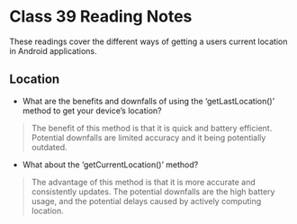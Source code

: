 # Class 39 Reading Notes

These readings cover the different ways of getting a users current location in Android applications.

## Location

- What are the benefits and downfalls of using the ‘getLastLocation()’ method to get your device’s location?

> The benefit of this method is that it is quick and battery efficient.  Potential downfalls are limited accuracy and it being potentially outdated.

- What about the ‘getCurrentLocation()’ method?

> The advantage of this method is that it is more accurate and consistently updates.  The potential downfalls are the high battery usage, and the potential delays caused by actively computing location.
